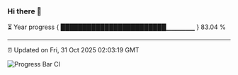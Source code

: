### Hi there 👋

⏳ Year progress { ████████████████████████▁▁▁▁▁▁ } 83.04 %

---

⏰ Updated on Fri, 31 Oct 2025 02:03:19 GMT

![Progress Bar CI](https://github.com/DhruviPatel157/GitHub-Actions-Demo/workflows/Progress%20Bar%20CI/badge.svg)
